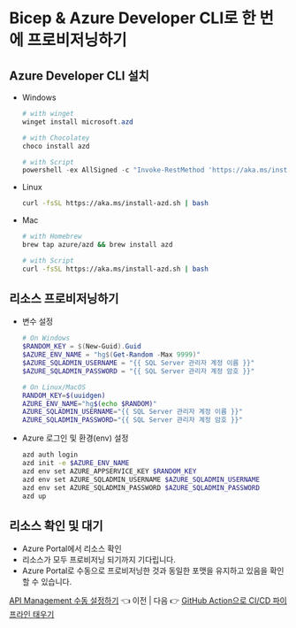 # Bicep & Azure Developer CLI로 한 번에 프로비저닝하기

## Azure Developer CLI 설치
* Windows
  ```powershell
  # with winget
  winget install microsoft.azd

  # with Chocolatey
  choco install azd

  # with Script
  powershell -ex AllSigned -c "Invoke-RestMethod 'https://aka.ms/install-azd.ps1' | Invoke-Expression"

  ```

* Linux
  ```bash
  curl -fsSL https://aka.ms/install-azd.sh | bash
  ```

* Mac
  ```bash
  # with Homebrew
  brew tap azure/azd && brew install azd

  # with Script
  curl -fsSL https://aka.ms/install-azd.sh | bash
  ```

## 리소스 프로비저닝하기
* 변수 설정
  ```powershell
  # On Windows
  $RANDOM_KEY = $(New-Guid).Guid
  $AZURE_ENV_NAME = "hg$(Get-Random -Max 9999)"
  $AZURE_SQLADMIN_USERNAME = "{{ SQL Server 관리자 계정 이름 }}"
  $AZURE_SQLADMIN_PASSWORD = "{{ SQL Server 관리자 계정 암호 }}"
  ```

  ```bash
  # On Linux/MacOS
  RANDOM_KEY=$(uuidgen)
  AZURE_ENV_NAME="hg$(echo $RANDOM)"
  AZURE_SQLADMIN_USERNAME="{{ SQL Server 관리자 계정 이름 }}"
  AZURE_SQLADMIN_PASSWORD="{{ SQL Server 관리자 계정 암호 }}"
  ```

* Azure 로그인 및 환경(env) 설정
  ```bash
  azd auth login
  azd init -e $AZURE_ENV_NAME
  azd env set AZURE_APPSERVICE_KEY $RANDOM_KEY
  azd env set AZURE_SQLADMIN_USERNAME $AZURE_SQLADMIN_USERNAME
  azd env set AZURE_SQLADMIN_PASSWORD $AZURE_SQLADMIN_PASSWORD
  azd up
  ```

## 리소스 확인 및 대기
* Azure Portal에서 리소스 확인
* 리소스가 모두 프로비저닝 되기까지 기다립니다.
* Azure Portal로 수동으로 프로비저닝한 것과 동일한 포맷을 유지하고 있음을 확인할 수 있습니다. 

[API Management 수동 설정하기](./04-apim-config.md) 👈 이전 | 다음 👉 [GitHub Action으로 CI/CD 파이프라인 태우기](./06-ghactions.md)
